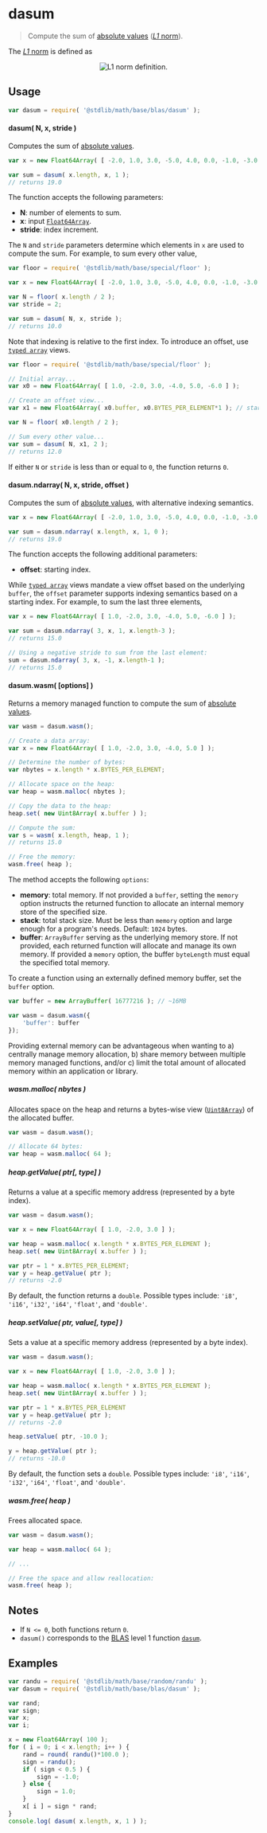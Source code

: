 # dasum

> Compute the sum of [absolute values][@stdlib/math/base/special/abs] ([*L1* norm][l1norm]).


<section class="intro">

The [*L1* norm][l1norm] is defined as

<!-- <equation class="equation" label="eq:l1norm" align="center" raw="\|\mathbf{x}\|_1 = \sum_{i=0}^{n-1} \vert x_i \vert" alt="L1 norm definition."> -->

<div class="equation" align="center" data-raw-text="\|\mathbf{x}\|_1 = \sum_{i=0}^{n-1} \vert x_i \vert" data-equation="eq:l1norm">
    <img src="" alt="L1 norm definition.">
    <br>
</div>

<!-- </equation> -->

</section>

<!-- /.intro -->


<section class="usage">

## Usage

``` javascript
var dasum = require( '@stdlib/math/base/blas/dasum' );
```

#### dasum( N, x, stride )

Computes the sum of [absolute values][@stdlib/math/base/special/abs].

``` javascript
var x = new Float64Array( [ -2.0, 1.0, 3.0, -5.0, 4.0, 0.0, -1.0, -3.0 ] );

var sum = dasum( x.length, x, 1 );
// returns 19.0
```

The function accepts the following parameters:

* __N__: number of elements to sum.
* __x__: input [`Float64Array`][mdn-float64array].
* __stride__: index increment.

The `N` and `stride` parameters determine which elements in `x` are used to compute the sum. For example, to sum every other value,

``` javascript
var floor = require( '@stdlib/math/base/special/floor' );

var x = new Float64Array( [ -2.0, 1.0, 3.0, -5.0, 4.0, 0.0, -1.0, -3.0 ] );

var N = floor( x.length / 2 );
var stride = 2;

var sum = dasum( N, x, stride );
// returns 10.0
```

Note that indexing is relative to the first index. To introduce an offset, use [`typed array`][mdn-typed-array] views.

``` javascript
var floor = require( '@stdlib/math/base/special/floor' );

// Initial array...
var x0 = new Float64Array( [ 1.0, -2.0, 3.0, -4.0, 5.0, -6.0 ] );

// Create an offset view...
var x1 = new Float64Array( x0.buffer, x0.BYTES_PER_ELEMENT*1 ); // start at 2nd element

var N = floor( x0.length / 2 );

// Sum every other value...
var sum = dasum( N, x1, 2 );
// returns 12.0
```

If either `N` or `stride` is less than or equal to `0`, the function returns `0`.


#### dasum.ndarray( N, x, stride, offset )

Computes the sum of [absolute values][@stdlib/math/base/special/abs], with alternative indexing semantics.

``` javascript
var x = new Float64Array( [ -2.0, 1.0, 3.0, -5.0, 4.0, 0.0, -1.0, -3.0 ] );

var sum = dasum.ndarray( x.length, x, 1, 0 );
// returns 19.0
```

The function accepts the following additional parameters:

* __offset__: starting index.

While [`typed array`][mdn-typed-array] views mandate a view offset based on the underlying `buffer`, the `offset` parameter supports indexing semantics based on a starting index. For example, to sum the last three elements,

``` javascript
var x = new Float64Array( [ 1.0, -2.0, 3.0, -4.0, 5.0, -6.0 ] );

var sum = dasum.ndarray( 3, x, 1, x.length-3 );
// returns 15.0

// Using a negative stride to sum from the last element:
sum = dasum.ndarray( 3, x, -1, x.length-1 );
// returns 15.0
```


#### dasum.wasm( \[options\] )

Returns a memory managed function to compute the sum of [absolute values][@stdlib/math/base/special/abs].

``` javascript
var wasm = dasum.wasm();

// Create a data array:
var x = new Float64Array( [ 1.0, -2.0, 3.0, -4.0, 5.0 ] );

// Determine the number of bytes:
var nbytes = x.length * x.BYTES_PER_ELEMENT;

// Allocate space on the heap:
var heap = wasm.malloc( nbytes );

// Copy the data to the heap:
heap.set( new Uint8Array( x.buffer ) );

// Compute the sum:
var s = wasm( x.length, heap, 1 );
// returns 15.0

// Free the memory:
wasm.free( heap );
```

The method accepts the following `options`:

* __memory__: total memory. If not provided a `buffer`, setting the `memory` option instructs the returned function to allocate an internal memory store of the specified size.
* __stack__: total stack size. Must be less than `memory` option and large enough for a program's needs. Default: `1024` bytes.
* __buffer__: `ArrayBuffer` serving as the underlying memory store. If not provided, each returned function will allocate and manage its own memory. If provided a `memory` option, the buffer `byteLength` must equal the specified total memory.

To create a function using an externally defined memory buffer, set the `buffer` option.

``` javascript
var buffer = new ArrayBuffer( 16777216 ); // ~16MB

var wasm = dasum.wasm({
    'buffer': buffer
});
```

Providing external memory can be advantageous when wanting to a) centrally manage memory allocation, b) share memory between multiple memory managed functions, and/or c) limit the total amount of allocated memory within an application or library. 


##### wasm.malloc( nbytes )

Allocates space on the heap and returns a bytes-wise view ([`Uint8Array`][mdn-uint8array]) of the allocated buffer.

``` javascript
var wasm = dasum.wasm();

// Allocate 64 bytes:
var heap = wasm.malloc( 64 );
```

##### heap.getValue( ptr\[, type\] )

Returns a value at a specific memory address (represented by a byte index).

``` javascript
var wasm = dasum.wasm();

var x = new Float64Array( [ 1.0, -2.0, 3.0 ] );

var heap = wasm.malloc( x.length * x.BYTES_PER_ELEMENT );
heap.set( new Uint8Array( x.buffer ) );

var ptr = 1 * x.BYTES_PER_ELEMENT;
var y = heap.getValue( ptr );
// returns -2.0
```

By default, the function returns a `double`. Possible types include: `'i8'`, `'i16'`, `'i32'`, `'i64'`, `'float'`, and `'double'`.


##### heap.setValue( ptr, value\[, type\] )

Sets a value at a specific memory address (represented by a byte index).

``` javascript
var wasm = dasum.wasm();

var x = new Float64Array( [ 1.0, -2.0, 3.0 ] );

var heap = wasm.malloc( x.length * x.BYTES_PER_ELEMENT );
heap.set( new Uint8Array( x.buffer ) );

var ptr = 1 * x.BYTES_PER_ELEMENT
var y = heap.getValue( ptr );
// returns -2.0

heap.setValue( ptr, -10.0 );

y = heap.getValue( ptr );
// returns -10.0
```

By default, the function sets a `double`. Possible types include: `'i8'`, `'i16'`, `'i32'`, `'i64'`, `'float'`, and `'double'`.


##### wasm.free( heap )

Frees allocated space.

``` javascript
var wasm = dasum.wasm();

var heap = wasm.malloc( 64 );

// ...

// Free the space and allow reallocation:
wasm.free( heap );
```


</section>

<!-- /.usage -->


<section class="notes">

## Notes

* If `N <= 0`, both functions return `0`.
* `dasum()` corresponds to the [BLAS][blas] level 1 function [`dasum`][dasum].

</section>

<!-- /.notes -->


<section class="examples">

## Examples

``` javascript
var randu = require( '@stdlib/math/base/random/randu' );
var dasum = require( '@stdlib/math/base/blas/dasum' );

var rand;
var sign;
var x;
var i;

x = new Float64Array( 100 );
for ( i = 0; i < x.length; i++ ) {
    rand = round( randu()*100.0 );
    sign = randu();
    if ( sign < 0.5 ) {
        sign = -1.0;
    } else {
        sign = 1.0;
    }
    x[ i ] = sign * rand;
}
console.log( dasum( x.length, x, 1 ) );
```

</section>

<!-- /.examples -->


<section class="links">

[blas]: http://www.netlib.org/blas
[dasum]: http://www.netlib.org/lapack/explore-html/de/da4/group__double__blas__level1.html
[mdn-float64array]: https://developer.mozilla.org/en-US/docs/Web/JavaScript/Reference/Global_Objects/Float64Array
[mdn-typed-array]: https://developer.mozilla.org/en-US/docs/Web/JavaScript/Reference/Global_Objects/TypedArray
[mdn-uint8array]: https://developer.mozilla.org/en-US/docs/Web/JavaScript/Reference/Global_Objects/Uint8Array
[l1norm]: http://en.wikipedia.org/wiki/Norm_%28mathematics%29
[@stdlib/math/base/special/abs]: https://github.com/stdlib-js/stdlib

</section>

<!-- /.links -->
